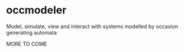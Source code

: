 # occmodeler
Model, simulate, view and interact with systems modelled by occasion generating automata

MORE TO COME
